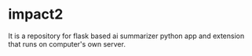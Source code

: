 # impact2
It is a repository for flask based ai summarizer python app and extension that runs on computer's own server.

